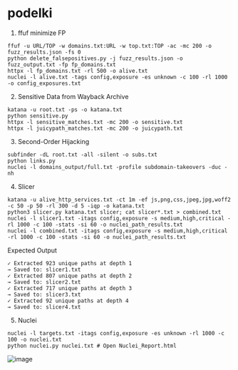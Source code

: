 # podelki

1. ffuf minimize FP
```
ffuf -u URL/TOP -w domains.txt:URL -w top.txt:TOP -ac -mc 200 -o fuzz_results.json -fs 0
python delete_falsepositives.py -j fuzz_results.json -o fuzz_output.txt -fp fp_domains.txt
httpx -l fp_domains.txt -rl 500 -o alive.txt
nuclei -l alive.txt -tags config,exposure -es unknown -c 100 -rl 1000 -o config_exposures.txt
```

2. Sensitive Data from Wayback Archive
```
katana -u root.txt -ps -o katana.txt
python sensitive.py
httpx -l sensitive_matches.txt -mc 200 -o sensitive.txt
httpx -l juicypath_matches.txt -mc 200 -o juicypath.txt
```

3. Second-Order Hijacking
```
subfinder -dL root.txt -all -silent -o subs.txt
python links.py
nuclei -l domains_output/full.txt -profile subdomain-takeovers -duc -nh
```

4. Slicer
```
katana -u alive_http_services.txt -ct 1m -ef js,png,css,jpeg,jpg,woff2 -c 50 -p 50 -rl 300 -d 5 -iqp -o katana.txt
python3 slicer.py katana.txt slicer; cat slicer*.txt > combined.txt
nuclei -l slicer1.txt -itags config,exposure -s medium,high,critical -rl 1000 -c 100 -stats -si 60 -o nuclei_path_results.txt
nuclei -l combined.txt -itags config,exposure -s medium,high,critical -rl 1000 -c 100 -stats -si 60 -o nuclei_path_results.txt
```
Expected Output
```
✓ Extracted 923 unique paths at depth 1
→ Saved to: slicer1.txt
✓ Extracted 807 unique paths at depth 2
→ Saved to: slicer2.txt
✓ Extracted 717 unique paths at depth 3
→ Saved to: slicer3.txt
✓ Extracted 92 unique paths at depth 4
→ Saved to: slicer4.txt
```
5. Nuclei
```
nuclei -l targets.txt -itags config,exposure -es unknown -rl 1000 -c 100 -o nuclei.txt
python nuclei.py nuclei.txt # Open Nuclei_Report.html
```
![image](https://github.com/user-attachments/assets/87592c4f-ba72-4ad0-a941-ea00ff40b16e)
